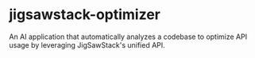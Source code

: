 # jigsawstack-optimizer
An AI application that automatically analyzes a codebase to optimize API usage by leveraging JigSawStack's unified API.
